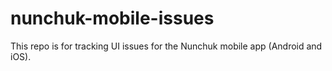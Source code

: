 # nunchuk-mobile-issues

This repo is for tracking UI issues for the Nunchuk mobile app (Android and iOS).
